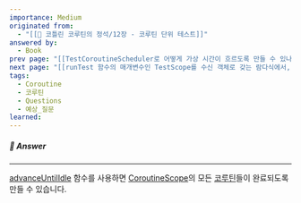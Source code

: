 ```yaml
---
importance: Medium
originated from:
  - "[[📘 코틀린 코루틴의 정석/12장 - 코루틴 단위 테스트]]"
answered by:
  - Book
prev page: "[[TestCoroutineScheduler로 어떻게 가상 시간이 흐르도록 만들 수 있나요?]]"
next page: "[[runTest 함수의 매개변수인 TestScope를 수신 객체로 갖는 람다식에서, 새롭게 생성되는 코루틴에 대해서 자동으로 시간을 흐르게 하려면 어떻게 해야 하나요?]]"
tags:
  - Coroutine
  - 코루틴
  - Questions
  - 예상_질문
learned:
---
```

##### 💬 Answer
---
[advanceUntilIdle](advanceUntilIdle.md) 함수를 사용하면 [CoroutineScope](CoroutineScope.md)의 모든 [코루틴](코루틴.md)들이 완료되도록 만들 수 있습니다.
